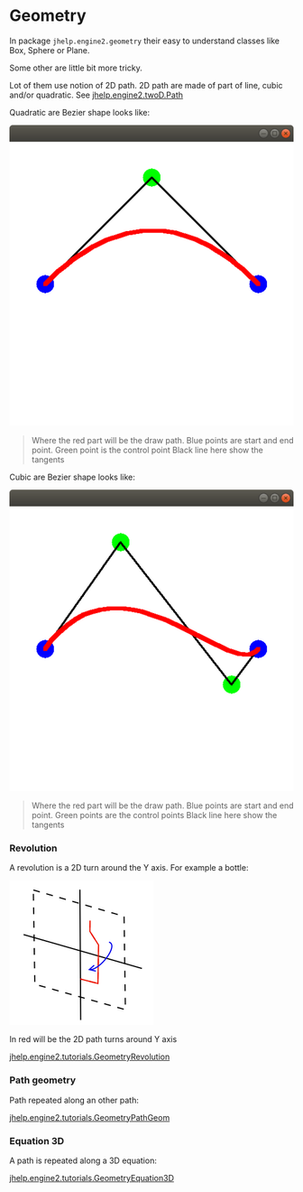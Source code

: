 # Geometry

In package `jhelp.engine2.geometry` their easy to understand classes like
Box, Sphere or Plane.

Some other are little bit more tricky.

Lot of them use notion of 2D path.
2D path are made of part of line, cubic and/or quadratic.
See [jhelp.engine2.twoD.Path](../../src/jhelp/engine2/twoD/Path)

Quadratic are Bezier shape looks like:

![Quadratic](images/quadric.png)

> Where the red part will be the draw path.
> Blue points are start and end point.
> Green point is the control point
> Black line here show the tangents

Cubic are Bezier shape looks like:

![Cubic](images/cubic.png)

> Where the red part will be the draw path.
> Blue points are start and end point.
> Green points are the control points
> Black line here show the tangents

### Revolution

A revolution is a 2D turn around the Y axis.
For example a bottle:

![Revolution](images/Revolution.png)

In red will be the 2D path turns around Y axis

[jhelp.engine2.tutorials.GeometryRevolution](../../samples/jhelp/engine2/tutorials/GeometryRevolution.java)

### Path geometry

Path repeated along an other path:

[jhelp.engine2.tutorials.GeometryPathGeom](../../samples/jhelp/engine2/tutorials/GeometryPathGeom.java)

### Equation 3D

A path is repeated along a 3D equation:

[jhelp.engine2.tutorials.GeometryEquation3D](../../samples/jhelp/engine2/tutorials/GeometryEquation3D.java)

